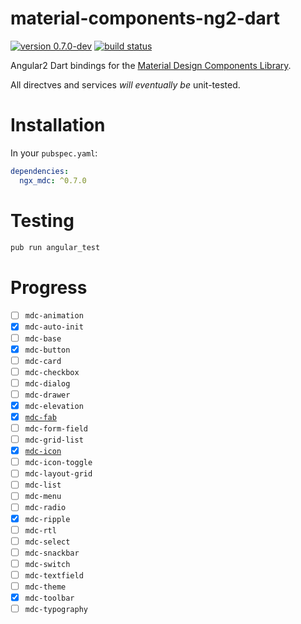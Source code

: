 # material-components-ng2-dart
[![version 0.7.0-dev](https://img.shields.io/badge/pub-0.7.0--dev-red.svg)](https://pub.dartlang.org/packages/angular2_mdc)
[![build status](https://travis-ci.org/mdc-dart/ngx_mdc.svg)](https://travis-ci.org/mdc-dart/material-components-ng2-dart)

Angular2 Dart bindings for the 
[Material Design Components Library](https://github.com/material-components/material-components-web).

All directves and services *will eventually be* unit-tested.

# Installation
In your `pubspec.yaml`:

```yaml
dependencies:
  ngx_mdc: ^0.7.0
```

# Testing
```bash
pub run angular_test
```

# Progress
* [ ] `mdc-animation`
* [x] `mdc-auto-init`
* [ ] `mdc-base`
* [x] `mdc-button`
* [ ] `mdc-card`
* [ ] `mdc-checkbox`
* [ ] `mdc-dialog`
* [ ] `mdc-drawer`
* [x] `mdc-elevation`
* [x] [`mdc-fab`](lib/src/directives/fab)
* [ ] `mdc-form-field`
* [ ] `mdc-grid-list`
* [x] [`mdc-icon`](lib/src/directives/icon)
* [ ] `mdc-icon-toggle`
* [ ] `mdc-layout-grid`
* [ ] `mdc-list`
* [ ] `mdc-menu`
* [ ] `mdc-radio`
* [x] `mdc-ripple`
* [ ] `mdc-rtl`
* [ ] `mdc-select`
* [ ] `mdc-snackbar`
* [ ] `mdc-switch`
* [ ] `mdc-textfield`
* [ ] `mdc-theme`
* [x] `mdc-toolbar`
* [ ] `mdc-typography`
